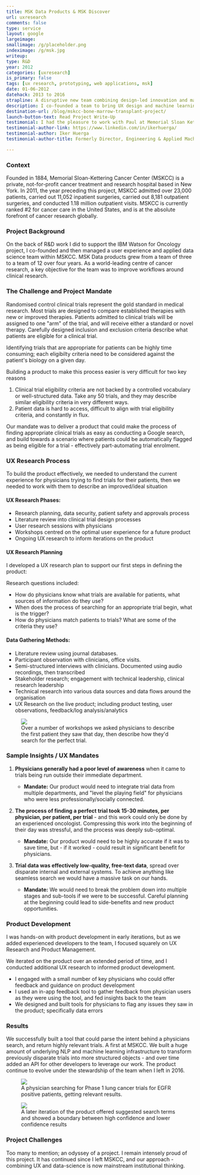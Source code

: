 ```yaml
---
title: MSK Data Products & MSK Discover
url: uxresearch
comments: false
type: service
layout: google
largeimage: 
smallimage: /g/placeholder.png
indeximage: /g/msk.jpg
writeup: 
type: R&D
year: 2012
categories: [uxresearch]
is_primary: false
tags: [ux research, prototyping, web applications, msk]
date: 01-06-2012
datehack: 2013 to 2016
strapline: A disruptive new team combining design-led innovation and machine learning expertise
description: I co-founded a team to bring UX design and machine learning together at Memorial Sloan Kettering Cancer Center for the first time. Our keystone product, MSK Discover, allowed physicians to find clinical trials that closely matched the unique needs and attributes of individual patients. I was responsible for UX research and product management, and worked closely with some of the world's leading oncologists to define the product.
destination-url: /blog/mskcc-bone-marrow-transplant-project/
launch-button-text: Read Project Write-Up
testimonial: I had the pleasure to work with Paul at Memorial Sloan Kettering Cancer Center (MSK) in New York City between May 2014 until September 2016. During that time, Paul was instrumental in first identifying an unmet need at MSK. Our patients were having a really hard time finding clinical trials. Paul worked with Clinical and Executive Senior Leadership at MSK to understand their needs, get alignment and support, and finally shape the clinical trials search product. Paul brought his research to life via documentation and prototypes. Paul's work had a significant positive impact on the institution as whole and clearly shaped the way MSK started thinking about clinical trials.
testimonial-author-link: https://www.linkedin.com/in/ikerhuerga/
testimonial-author: Iker Huerga
testimonial-author-title: Formerly Director, Engineering & Applied Machine Learning, MSKCC

---
```


### Context

Founded in 1884, Memorial Sloan-Kettering Cancer Center (MSKCC) is a private, not-for-profit cancer treatment and research hospital based in New York. In 2011, the year preceding this project, MSKCC admitted over 23,000 patients, carried out 11,052 inpatient surgeries, carried out 8,181 outpatient surgeries, and conducted 1.18 million outpatient visits. MSKCC is currently ranked #2 for cancer care in the United States, and is at the absolute forefront of cancer research globally. 

### Project Background

On the back of R&D work I did to support the IBM Watson for Oncology project, I co-founded and then managed a user experience and applied data science team within MSKCC. MSK Data products grew from a team of three to a team of 12 over four years. As a world-leading centre of cancer research, a key objective for the team was to improve workflows around clinical research. 

### The Challenge and Project Mandate

Randomised control clinical trials represent the gold standard in medical research. Most trials are designed to compare established therapies with new or improved therapies. Patients admitted to clinical trials will be assigned to one "arm" of the trial, and will receive either a standard or novel therapy. Carefully designed inclusion and exclusion criteria describe what patients are eligible for a clinical trial. 

Identifying trials that are appropriate for patients can be highly time consuming; each eligibilty criteria need to be considered against the patient's biology on a given day. 

Building a product to make this process easier is very difficult for two key reasons

1. Clinical trial eligibility criteria are not backed by a controlled vocabulary or well-structured data. Take any 50 trials, and they may describe similar eligibility criteria in very different ways.
2.	Patient data is hard to access, difficult to align with trial eligibility criteria, and constantly in flux. 

Our mandate was to deliver a product that could make the process of finding appropriate clinical trials as easy as conducting a Google search, and build towards a scenario where patients could be automatically flagged as being eligible for a trial - effectively part-automating trial enrolment.

### UX Research Process

To build the product effectively, we needed to understand the current experience for physicians trying to find trials for their patients, then we needed to work with them to describe an improved/ideal situation

#### UX Research Phases:

* Research planning, data security, patient safety and approvals process
* Literature review into clinical trial design processes
* User research sessions with physicians
* Workshops centred on the optimal user experience for a future product 
* Ongoing UX research to inform iterations on the product


#### UX Research Planning

I developed a UX research plan to support our first steps in defining the product:

Research questions included: 

* How do physicians know what trials are available for patients, what sources of information do they use?
* When does the process of searching for an appropriate trial begin, what is the trigger?
* How do physicians match patients to trials? What are some of the criteria they use?

#### Data Gathering Methods:

* Literature review using journal databases. 
* Participant observation with clinicians, office visits.
* Semi-structured interviews with clinicians. Documented using audio recordings, then transcribed 
* Stakeholder research; engagement with technical leadership, clinical research leadership  
* Technical research into various data sources and data flows around the organisation
* UX Research on the live product; including product testing, user observations, feedback/log analysis/analytics

<figure>
 <img src="/i/uxresearch/cts-1.jpg" />
 <figcaption>Over a number of workshops we asked physicians to describe the first patient they saw that day, then describe how they'd search for the perfect trial.</figcaption>
</figure>

### Sample Insights / UX Mandates 

1.	**Physicians generally had a poor level of awareness** when it came to trials being run outside their immediate department. 
	* **Mandate:** Our product would need to integrate trial data from multiple departments, and "level the playing field" for physicians who were less professionally/socially connected.

2.	**The process of finding a perfect trial took 15-30 minutes, per physician, per patient, per trial** - and this work could only be done by an experienced oncologist. Compressing this work into the beginning of their day was stressful, and the process was deeply sub-optimal. 
	* **Mandate:** Our product would need to be highly accurate if it was to save time, but - if it worked - could result in significant benefit for physicians.

3.	**Trial data was effectively low-quality, free-text data**, spread over disparate internal and external systems. To achieve anything like seamless search we would have a massive task on our hands.
	* **Mandate:** We would need to break the problem down into multiple stages and sub-tools if we were to be successful. Careful planning at the beginning could lead to side-benefits and new product opportunities.


### Product Development

I was hands-on with product development in early iterations, but as we added experienced developers to the team, I focused squarely on UX Research and Product Management. 

We iterated on the product over an extended period of time, and I  conducted additional UX research to informed product development.

* I engaged with a small number of key physicians who could offer feedback and guidance on product development
* I used an in-app feedback tool to gather feedback from physician users as they were using the tool, and fed insights back to the team
* We designed and built tools for physicians to flag any issues they saw in the product; specifically data errors 

### Results
We successfully built a tool that could parse the intent behind a physicians search, and return highly relevant trials. A first at MSKCC. We built a huge amount of underlying NLP and machine learning infrastructure to transform previously disparate trials into more structured objects - and over time added an API for other developers to leverage our work. The product continue to evolve under the stewardship of the team when I left in 2016.

<figure>
 <img src="/i/uxresearch/cts-6.gif" />
 <figcaption>A physician searching for Phase 1 lung cancer trials for EGFR positive patients, getting relevant results.</figcaption>
</figure>

<figure>
 <img src="/i/uxresearch/cts-9.png" />
 <figcaption>A later iteration of the product offered suggested search terms and showed a boundary between high confidence and lower confidence results</figcaption>
</figure>

### Project Challenges
Too many to mention; an odyssey of a project. I remain intensely proud of this project. It has continued since I left MSKCC, and our approach - combining UX and data-science is now mainstream institutional thinking.